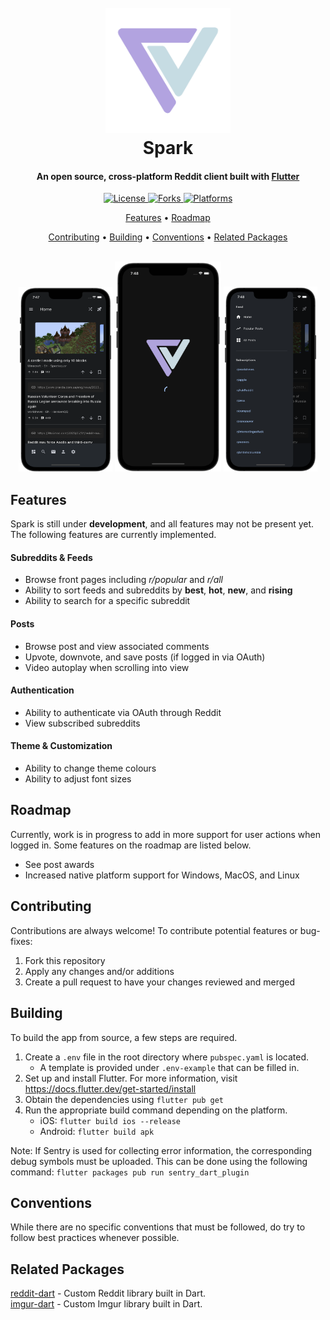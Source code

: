 <h1 align="center">
  <br>
    <img src="./assets/logo_transparent.png" alt="Markdownify" width="200">
  <br>
  Spark
  <br>
</h1>

<h4 align="center">
    An open source, cross-platform Reddit client built with <a href="https://flutter.dev/" target="_blank">Flutter</a>
</h4>

<p align="center">
  <a href="">
    <img src="https://img.shields.io/github/license/hjiangsu/spark" alt="License">
  </a>
    <a href="">
    <img src="https://img.shields.io/github/forks/hjiangsu/spark" alt="Forks">
  </a>
    <a href="">
    <img src="https://img.shields.io/badge/platform-ios%20%7C%20android-blueviolet" alt="Platforms">
  </a>
</p>

<p align="center">
  <a href="#features">Features</a> •
  <a href="#roadmap">Roadmap</a>
 
</p>

<p align="center">
   <a href="#contributing">Contributing</a> •
  <a href="#building">Building</a> •
  <a href="#conventions">Conventions</a> •
  <a href="#related-packages">Related Packages</a>
</p>

<div align="center">
  <br>
    <img src="./docs/assets/screenshot_0.png" alt="Home Feed" width="150">
    <img src="./docs/assets/screenshot_1.png" alt="Spark" width="170">
    <img src="./docs/assets/screenshot_2.png" alt="Sidebar" width="150">
  <br>
</div>

## Features

Spark is still under **development**, and all features may not be present yet. The following features are currently implemented.

#### **Subreddits & Feeds**

- Browse front pages including _r/popular_ and _r/all_
- Ability to sort feeds and subreddits by **best**, **hot**, **new**, and **rising**
- Ability to search for a specific subreddit

#### **Posts**

- Browse post and view associated comments
- Upvote, downvote, and save posts (if logged in via OAuth)
- Video autoplay when scrolling into view

#### **Authentication**

- Ability to authenticate via OAuth through Reddit
- View subscribed subreddits

#### **Theme & Customization**

- Ability to change theme colours
- Ability to adjust font sizes

## Roadmap

Currently, work is in progress to add in more support for user actions when logged in. Some features on the roadmap are listed below.

- See post awards
- Increased native platform support for Windows, MacOS, and Linux

## Contributing

Contributions are always welcome! To contribute potential features or bug-fixes:

1. Fork this repository
2. Apply any changes and/or additions
3. Create a pull request to have your changes reviewed and merged

## Building

To build the app from source, a few steps are required.
1. Create a `.env` file in the root directory where `pubspec.yaml` is located.
   - A template is provided under `.env-example` that can be filled in.
3. Set up and install Flutter. For more information, visit https://docs.flutter.dev/get-started/install
4. Obtain the dependencies using `flutter pub get`
5. Run the appropriate build command depending on the platform.
   - iOS: `flutter build ios --release`
   - Android: `flutter build apk`

Note: If Sentry is used for collecting error information, the corresponding debug symbols must be uploaded. This can be done using the following command: `flutter packages pub run sentry_dart_plugin`

## Conventions

While there are no specific conventions that must be followed, do try to follow best practices whenever possible.

## Related Packages

[reddit-dart](https://github.com/hjiangsu/reddit-dart) - Custom Reddit library built in Dart.  
[imgur-dart](https://github.com/hjiangsu/imgur-dart) - Custom Imgur library built in Dart.
